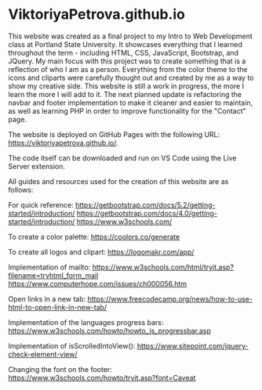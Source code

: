 # ViktoriyaPetrova.github.io

This website was created as a final project to my Intro to Web Development class at Portland State University. It showcases everything that I learned throughout the term - including HTML, CSS, JavaScript, Bootstrap, and JQuery. My main focus with this project was to create something that is a reflection of who I am as a person. Everything from the color theme to the icons and cliparts were carefully thought out and created by me as a way to show my creative side. This website is still a work in progress, the more I learn the more I will add to it. The next planned update is refactoring the navbar and footer implementation to make it cleaner and easier to maintain, as well as learning PHP in order to improve functionality for the "Contact" page.

The website is deployed on GitHub Pages with the following URL: https://viktoriyapetrova.github.io/.

The code itself can be downloaded and run on VS Code using the Live Server extension.

All guides and resources used for the creation of this website are as follows:

For quick reference:
https://getbootstrap.com/docs/5.2/getting-started/introduction/
https://getbootstrap.com/docs/4.0/getting-started/introduction/
https://www.w3schools.com/

To create a color palette:
https://coolors.co/generate

To create all logos and clipart:
https://logomakr.com/app/

Implementation of mailto:
https://www.w3schools.com/html/tryit.asp?filename=tryhtml_form_mail
https://www.computerhope.com/issues/ch000056.htm

Open links in a new tab:
https://www.freecodecamp.org/news/how-to-use-html-to-open-link-in-new-tab/

Implementation of the languages progress bars:
https://www.w3schools.com/howto/howto_js_progressbar.asp

Implementation of isScrolledIntoView():
https://www.sitepoint.com/jquery-check-element-view/

Changing the font on the footer:
https://www.w3schools.com/howto/tryit.asp?font=Caveat
